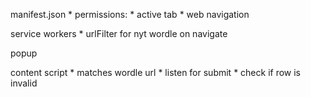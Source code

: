 manifest.json 
	* permissions:
		* active tab
		* web navigation

service workers
	* urlFilter for nyt wordle on navigate

popup

content script
	* matches wordle url
	* listen for submit
	* check if row is invalid